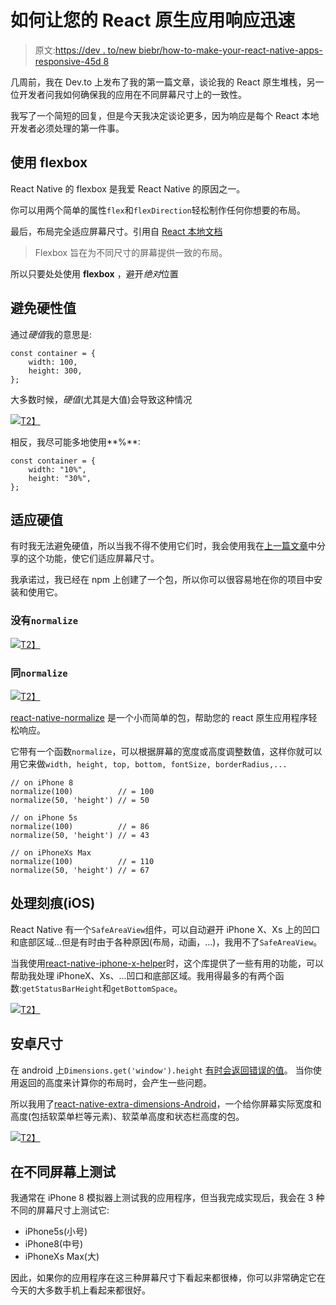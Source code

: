 # 如何让您的 React 原生应用响应迅速

> 原文:[https://dev . to/new biebr/how-to-make-your-react-native-apps-responsive-45d 8](https://dev.to/newbiebr/how-to-make-your-react-native-apps-responsive-45d8)

几周前，我在 Dev.to 上发布了我的第一篇文章，谈论我的 React 原生堆栈，另一位开发者问我如何确保我的应用在不同屏幕尺寸上的一致性。

我写了一个简短的回复，但是今天我决定谈论更多，因为响应是每个 React 本地开发者必须处理的第一件事。

## [](#use-flexbox)**使用 flexbox**

React Native 的 flexbox 是我爱 React Native 的原因之一。

你可以用两个简单的属性`flex`和`flexDirection`轻松制作任何你想要的布局。

最后，布局完全适应屏幕尺寸。引用自 [React 本地文档](https://facebook.github.io/react-native/docs/flexbox)

> Flexbox 旨在为不同尺寸的屏幕提供一致的布局。

所以只要处处使用 **flexbox** ，避开*绝对*位置

## [](#avoid-hard-values)**避免硬性值**

通过*硬值*我的意思是:

```
const container = {
    width: 100,
    height: 300,
}; 
```

大多数时候，*硬值*(尤其是大值)会导致这种情况

[![](../Images/e9ffb5fa4ad28a7a3359bf9673c3d419.png)T2】](https://res.cloudinary.com/practicaldev/image/fetch/s--BzXhTF9R--/c_limit%2Cf_auto%2Cfl_progressive%2Cq_auto%2Cw_880/https://i.imgur.com/bLbnjsC.jpg)

相反，我尽可能多地使用**%**:

```
const container = {
    width: "10%",
    height: "30%",
}; 
```

## [](#adapt-hard-values)**适应硬值**

有时我无法避免硬值，所以当我不得不使用它们时，我会使用我在[上一篇文章](https://dev.to/newbiebr/my-react-native-stack-after-1-year-37j)中分享的这个功能，使它们适应屏幕尺寸。

我承诺过，我已经在 npm 上创建了一个包，所以你可以很容易地在你的项目中安装和使用它。

### [](#without-raw-normalize-endraw-)没有`normalize`

[![](../Images/e9ffb5fa4ad28a7a3359bf9673c3d419.png)T2】](https://res.cloudinary.com/practicaldev/image/fetch/s--BzXhTF9R--/c_limit%2Cf_auto%2Cfl_progressive%2Cq_auto%2Cw_880/https://i.imgur.com/bLbnjsC.jpg)

### [](#with-raw-normalize-endraw-)同`normalize`

[![](../Images/bcad572ef9efdf0b739ddb954bb45f0a.png)T2】](https://res.cloudinary.com/practicaldev/image/fetch/s--J8vl_fQV--/c_limit%2Cf_auto%2Cfl_progressive%2Cq_auto%2Cw_880/https://i.imgur.com/4IqqAR2.jpg)

[react-native-normalize](https://github.com/NewBieBR/react-native-normalize) 是一个小而简单的包，帮助您的 react 原生应用程序轻松响应。

它带有一个函数`normalize`，可以根据屏幕的宽度或高度调整数值，这样你就可以用它来做`width, height, top, bottom, fontSize, borderRadius,...`

```
// on iPhone 8
normalize(100)          // = 100
normalize(50, 'height') // = 50

// on iPhone 5s
normalize(100)          // = 86
normalize(50, 'height') // = 43

// on iPhoneXs Max
normalize(100)          // = 110
normalize(50, 'height') // = 67 
```

## [](#dealing-with-notch-ios)**处理刻痕(iOS)**

React Native 有一个`SafeAreaView`组件，可以自动避开 iPhone X、Xs 上的凹口和底部区域...但是有时由于各种原因(布局，动画，...)，我用不了`SafeAreaView`。

当我使用[react-native-iphone-x-helper](https://github.com/ptelad/react-native-iphone-x-helper)时，这个库提供了一些有用的功能，可以帮助我处理 iPhoneX、Xs、...凹口和底部区域。我用得最多的有两个函数:`getStatusBarHeight`和`getBottomSpace`。

[![](../Images/7c400a697d2d57530cfbe24d1d082c86.png)T2】](https://res.cloudinary.com/practicaldev/image/fetch/s--Qt-WmWZc--/c_limit%2Cf_auto%2Cfl_progressive%2Cq_auto%2Cw_880/https://miro.medium.com/max/2000/1%2AToLKb6NYZWtBmdOD-jA0jQ.png)

## [](#android-dimensions)**安卓尺寸**

在 android 上`Dimensions.get('window').height` [有时会返回错误的值](https://github.com/facebook/react-native/issues/4934)。
当你使用返回的高度来计算你的布局时，会产生一些问题。

所以我用了[react-native-extra-dimensions-Android](https://github.com/Sunhat/react-native-extra-dimensions-android)，一个给你屏幕实际宽度和高度(包括软菜单栏等元素)、软菜单高度和状态栏高度的包。

[![](../Images/3f43a9ed8206da8bbcd55c1d6bc195ab.png)T2】](https://res.cloudinary.com/practicaldev/image/fetch/s--fQLGiahz--/c_limit%2Cf_auto%2Cfl_progressive%2Cq_auto%2Cw_880/https://github.com/Sunhat/react-native-extra-dimensions-android/raw/master/demo.png)

## [](#test-on-different-screens)**在不同屏幕上测试**

我通常在 iPhone 8 模拟器上测试我的应用程序，但当我完成实现后，我会在 3 种不同的屏幕尺寸上测试它:

*   iPhone5s(小号)
*   iPhone8(中号)
*   iPhoneXs Max(大)

因此，如果你的应用程序在这三种屏幕尺寸下看起来都很棒，你可以非常确定它在今天的大多数手机上看起来都很好。